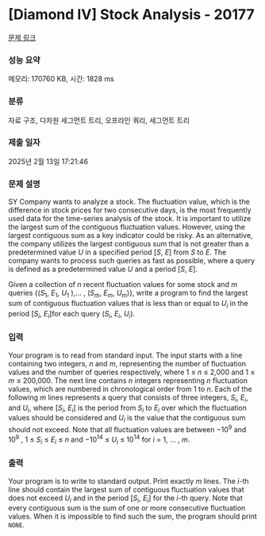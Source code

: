 # [Diamond IV] Stock Analysis - 20177 

[문제 링크](https://www.acmicpc.net/problem/20177) 

### 성능 요약

메모리: 170760 KB, 시간: 1828 ms

### 분류

자료 구조, 다차원 세그먼트 트리, 오프라인 쿼리, 세그먼트 트리

### 제출 일자

2025년 2월 13일 17:21:46

### 문제 설명

<p>SY Company wants to analyze a stock. The fluctuation value, which is the difference in stock prices for two consecutive days, is the most frequently used data for the time-series analysis of the stock. It is important to utilize the largest sum of the contiguous fluctuation values. However, using the largest contiguous sum as a key indicator could be risky. As an alternative, the company utilizes the largest contiguous sum that is not greater than a predetermined value <em>U</em> in a specified period [<em>S</em>, <em>E</em>] from <em>S</em> to <em>E</em>. The company wants to process such queries as fast as possible, where a query is defined as a predetermined value <em>U</em> and a period [<em>S</em>, <em>E</em>].</p>

<p>Given a collection of <em>n</em> recent fluctuation values for some stock and <em>m</em> queries {(<em>S</em><sub>1</sub>, <em>E</em><sub>1</sub>, <em>U</em><sub>1</sub> ),… , (<em>S<sub>m</sub></em>, <em>E<sub>m</sub></em>, <em>U<sub>m</sub></em>)}, write a program to find the largest sum of contiguous fluctuation values that is less than or equal to <em>U<sub>i</sub></em> in the period [<em>S<sub>i</sub></em>, <em>E<sub>i</sub></em>]for each query (<em>S<sub>i</sub></em>, <em>E<sub>i</sub></em>, <em>U<sub>i</sub></em>).</p>

### 입력 

 <p>Your program is to read from standard input. The input starts with a line containing two integers, <em>n</em> and <em>m</em>, representing the number of fluctuation values and the number of queries respectively, where 1 ≤ <em>n</em> ≤ 2,000 and 1 ≤ <em>m</em> ≤ 200,000. The next line contains <em>n</em> integers representing <em>n</em> fluctuation values, which are numbered in chronological order from 1 to <em>n</em>. Each of the following <em>m</em> lines represents a query that consists of three integers, <em>S<sub>i</sub></em>, <em>E<sub>i</sub></em>, and <em>U<sub>i</sub></em>, where [<em>S<sub>i</sub></em>, <em>E<sub>i</sub></em>] is the period from <em>S<sub>i</sub></em> to <em>E<sub>i</sub></em> over which the fluctuation values should be considered and <em>U<sub>i</sub></em> is the value that the contiguous sum should not exceed. Note that all fluctuation values are between −10<sup>9</sup> and 10<sup>9</sup> , 1 ≤ <em>S<sub>i</sub></em> ≤ <em>E<sub>i</sub></em> ≤ <em>n</em> and −10<sup>14</sup> ≤ <em>U<sub>i</sub></em> ≤ 10<sup>14</sup> for <em>i</em> = 1, … , <em>m</em>.</p>

### 출력 

 <p>Your program is to write to standard output. Print exactly <em>m</em> lines. The <em>i</em>-th line should contain the largest sum of contiguous fluctuation values that does not exceed <em>U<sub>i</sub></em> and in the period [<em>S<sub>i</sub></em>, <em>E<sub>i</sub></em>] for the <em>i</em>-th query. Note that every contiguous sum is the sum of one or more consecutive fluctuation values. When it is impossible to find such the sum, the program should print <code>NONE</code>.</p>

